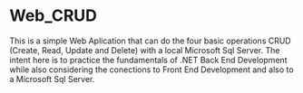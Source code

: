 # Web_CRUD

This is a simple Web Aplication that can do the four basic operations CRUD (Create, Read, Update and Delete) with a local Microsoft Sql Server. The intent here is to practice the fundamentals of .NET Back End Development while also considering the conections to Front End Development and also to a Microsoft Sql Server.
